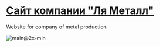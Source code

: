 # <a href="https://alastaraven.github.io/lya_metall/">Сайт компании "Ля Металл"</a>
Website for company of metal production

![main@2x-min](https://user-images.githubusercontent.com/98814925/233340520-43369536-3a59-4e82-a24e-7dd349372635.jpg)
